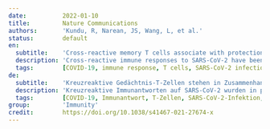 ```yaml
---
date:          2022-01-10
title:         Nature Communications
authors:       'Kundu, R, Narean, JS, Wang, L, et al.'
status:        default
en:
  subtitle:    'Cross-reactive memory T cells associate with protection against SARS-CoV-2 infection in COVID-19 contacts'
  description: 'Cross-reactive immune responses to SARS-CoV-2 have been observed in pre-pandemic cohorts and proposed to contribute to host protection. Here we assess 52 COVID-19 household contacts to capture immune responses at the earliest timepoints after SARS-CoV-2 exposure. Using a dual cytokine FLISpot assay on peripheral blood mononuclear cells, we enumerate the frequency of T cells specific for spike, nucleocapsid, membrane, envelope and ORF1 SARS-CoV-2 epitopes that cross-react with human endemic coronaviruses. We observe higher frequencies of cross-reactive, and nucleocapsid-specific IL-2-secreting memory T cells in contacts who remained PCR-negative despite exposure (n = 26), when compared with those who convert to PCR-positive (n = 26); no significant difference in the frequency of responses to spike is observed, hinting at a limited protective function of spike-cross-reactive T cells. Our results are thus consistent with pre-existing non-spike cross-reactive memory T cells protecting SARS-CoV-2-naïve contacts from infection, thereby supporting the inclusion of non-spike antigens in second-generation vaccines.'
  tags:        [COVID-19, immune response, T cells, SARS-CoV-2 infection, vaccines]
de:
  subtitle:    'Kreuzreaktive Gedächtnis-T-Zellen stehen in Zusammenhang mit dem Schutz vor einer SARS-CoV-2-Infektion bei COVID-19-Kontakten'
  description: 'Kreuzreaktive Immunantworten auf SARS-CoV-2 wurden in präpandemischen Kohorten beobachtet und sollen zum Wirtsschutz beitragen. Hier untersuchen wir 52 COVID-19-Haushaltskontakte, um Immunreaktionen zu den frühesten Zeitpunkten nach der SARS-CoV-2-Exposition zu erfassen. Mithilfe eines dualen Zytokin-FLISpot-Tests an mononukleären Zellen des peripheren Blutes zählen wir die Häufigkeit von T-Zellen auf, die spezifisch für Spike-, Nukleokapsid-, Membran-, Hüll- und ORF1-Epitope von SARS-CoV-2 sind und mit endemischen Coronaviren des Menschen kreuzreagieren. Wir beobachten höhere Frequenzen von kreuzreaktiven und Nukleokapsid-spezifischen IL-2-sezernierenden Gedächtnis-T-Zellen bei Kontakten, die trotz der Exposition PCR-negativ blieben (n = 26), im Vergleich zu denen, die PCR-positiv wurden (n = 26); es wurde kein signifikanter Unterschied in der Häufigkeit der Reaktionen auf Spike beobachtet, was auf eine begrenzte Schutzfunktion der Spike-kreuzreaktiven T-Zellen hindeutet. Unsere Ergebnisse deuten also darauf hin, dass bereits vorhandene, nicht mit Spikes kreuzreagierende Gedächtnis-T-Zellen SARS-CoV-2-naive Kontaktpersonen vor einer Infektion schützen, was die Aufnahme von Nicht-Spike-Antigenen in Impfstoffe der zweiten Generation unterstützt.' 
  tags:        [COVID-19, Immunantwort, T-Zellen, SARS-CoV-2-Infektion, Impfstoffe]
group:         'Immunity'
credit:        https://doi.org/10.1038/s41467-021-27674-x
---
```

